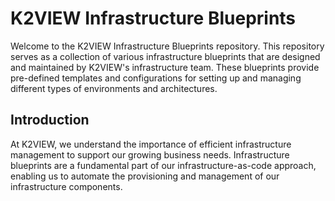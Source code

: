 # K2VIEW Infrastructure Blueprints
Welcome to the K2VIEW Infrastructure Blueprints repository. This repository serves as a collection of various infrastructure blueprints that are designed and maintained by K2VIEW's infrastructure team. These blueprints provide pre-defined templates and configurations for setting up and managing different types of environments and architectures.

## Introduction
At K2VIEW, we understand the importance of efficient infrastructure management to support our growing business needs. Infrastructure blueprints are a fundamental part of our infrastructure-as-code approach, enabling us to automate the provisioning and management of our infrastructure components.

